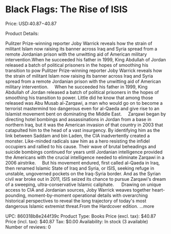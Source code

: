 # Black Flags: The Rise of ISIS

Price: USD:$40.87-$40.87

Product Details:

Pulitzer Prize-winning reporter Joby Warrick reveals how the strain of militant Islam now raising its banner across Iraq and Syria spread from a remote Jordanian prison with the unwitting aid of American military intervention.When he succeeded his father in 1999, King Abdullah of Jordan released a batch of political prisoners in the hopes of smoothing his transition to pow Pulitzer Prize-winning reporter Joby Warrick reveals how the strain of militant Islam now raising its banner across Iraq and Syria spread from a remote Jordanian prison with the unwitting aid of American military intervention.     When he succeeded his father in 1999, King Abdullah of Jordan released a batch of political prisoners in the hopes of smoothing his transition to power. Little did he know that among those released was Abu Musab al-Zarqawi, a man who would go on to become a terrorist mastermind too dangerous even for al-Qaeda and give rise to an Islamist movement bent on dominating the Middle East.     Zarqawi began by directing hotel bombings and assassinations in Jordan from a base in northern Iraq, but it was the American invasion of that country in 2003 that catapulted him to the head of a vast insurgency. By identifying him as the link between Saddam and bin Laden, the CIA inadvertently created a monster. Like-minded radicals saw him as a hero resisting the infidel occupiers and rallied to his cause. Their wave of brutal beheadings and suicide bombings continued for years until Jordanian intelligence provided the Americans with the crucial intelligence needed to eliminate Zarqawi in a 2006 airstrike.     But his movement endured, first called al-Qaeda in Iraq, then renamed Islamic State of Iraq and Syria, or ISIS, seeking refuge in unstable, ungoverned pockets on the Iraq-Syria border. And as the Syrian civil war broke out in 2011, ISIS seized its chance to pursue Zarqawi's dream of a sweeping, ultra-conservative Islamic caliphate.      Drawing on unique access to CIA and Jordanian sources, Joby Warrick weaves together heart-pounding, moment-by-moment operational details with overarching historical perspectives to reveal the long trajectory of today's most dangerous Islamic extremist threat.From the Hardcover edition. ...more

UPC: 860318b8e244f39c
Product Type: Books
Price (excl. tax): $40.87
Price (incl. tax): $40.87
Tax: $0.00
Availability: In stock (3 available)
Number of reviews: 0